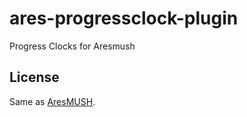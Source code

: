 # ares-progressclock-plugin
 Progress Clocks for Aresmush

## License

Same as [AresMUSH](https://aresmush.com/license).